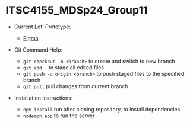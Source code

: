# ITSC4155_MDSp24_Group11


* Current Lofi Prototype:
    * [Figma](https://www.figma.com/file/OS5jemh1gPtQJ20cy4WhP0/Sweat-Rivals-Lofi?type=design&node-id=0-1&mode=design&t=ATiqHcLSGq3mepPC-0)


* Git Command Help:
    * `git checkout -b <branch>` to create and switch to new branch
    * `git add .` to stage all edited files
    * `git push -u origin <branch>` to push staged files to the specified branch
    * `git pull` pull changes from current branch

* Installation Instructions:
    *  `npm install` run after cloning repository, to install dependencies
    *  `nodemon app` to run the server